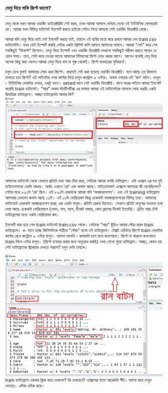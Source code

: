 ### মেন্যু দিয়ে নাকি স্ক্রিপ্ট ভালো?

---

মেনু থেকে যখন আমরা ওয়ার্কিং ডাইরেক্টরিটা সেট করব, তখন আমরা আসলে দেখিয়ে দেবো ওই টাইটানিক ফোল্ডারটা কে। আমরা যখন বিভিন্ন ডাটাসেট ইমপোর্ট করতে চাইবো সেটাও নিয়ে আসবো সেই ওয়ার্কিং ডিরেক্টরি থেকে।

আমরা যদি মেন্যু দিয়ে ডাটা সেট ইমপোর্ট করতে চাই, তাহলে এই ছবির মতো করে প্রথমে আমরা নেব train.csv ডাটাসেটটা। যখন যেটা ইম্পোর্ট করছি সেটার একটা প্রিভিউ কপি আসবে আমাদের সামনে। আমরা “সেট” করে নেব সবকিছুই “ডিফল্ট” হিসেবে। মেন্যু দিয়ে ইম্পোর্ট এবং ওয়ার্কিং ডিরেক্টরি দেখানো সবকিছুই পরীক্ষা করতে পারেন যে কোন সময়। তবে, সেটা করে নেওয়া ভালো আমাদের গিটহাবের স্ক্রিপ্ট লোড করার আগে। আগেও বলেছি মেনু দিয়ে অনেক কিছু করা গেলেও আমরা মেন্যু দিয়ে যাব না শুরু থেকেই। স্ক্রিপ্ট ব্যবহারের সুবিধার্থে।

চলুন চোখ বুলাই আমাদের লোড করা স্ক্রিপ্টে। প্রথমেই সেট করা হয়েছে ওয়ার্কিং ডিরেক্টরি। মনে আছে তো কিভাবে চালাতে হবে স্ক্রিপ্ট? ওই লাইনটার ওপর কার্সার নিয়ে চাপুন কন্ট্রোল + এন্টার। অথবা ওপরের ওই 'রান' বাটন। দেখুন - টাইটানিক লেখাটার ওপরে, একটু ডানে। setwd মানে সেট ওয়ার্কিং ডিরেক্টরি। মানে পরের লাইনে আমরা ইমপোর্ট করেছি train ডাটাসেট। “আর” অথবা স্ট্যাটিসটিক্স এর ভাষায় আমরা এই ডাটাসেটকে আসলে লোড করছি একটা দ্বিমাত্রিক ডাটাফ্রেমে। আচ্ছা ডাটাফ্রেমটা আবার কি?  
![](/assets/script.png)

আমাদের ডাটাসেট থেকে যেভাবে প্রতিটা তথ্য আর ষ্টোর করে, সেটাকে আমরা বলছি ডাটাফ্রেম। এটা এক্সেল এর মত দুই ডাইমেনশনের একটা আধার। অর্থাৎ এখানে ‘রো’ এবং কলাম আছে। মাইক্রোসফট এক্সেলে আপনারা কী দেখেছিলেন? সেটার মধ্যে ৮৯১টা ‘রো’ ছিল। এই ৮৯১টা রেকর্ডকে আমরা বলি ‘অবজারভেশন’। এবং এই training ডাটাফ্রেমে আপনারা দেখবেন কলাম আছে ১২টা। এই ১২টা ভেরিয়েবল কিন্তু একেকটা অবজারভেশনের বিভিন্ন তথ্য। আমাদের ডাটাসেটে একেকটা অবজারভেশন হচ্ছে এক একটা মানুষ। প্রতিটা রেকর্ড হিসেবে। সেখানে প্রতিটা মানুষের অন্যান্য তথ্য দেয়া আছে একেকটা ভেরিয়েবলে \(যেমন, নাম, বয়স, টিকেট নাম্বার, কোন ক্লাসের টিকেট ইত্যাদি\)। ট্রেনিং আর টেস্ট ডাটাফ্রেমের মধ্যে একটা ভেরিয়েবল কম।

ইমপোর্ট করা হয়ে গেল train ডাটাসেট train.csv থেকে। সেটাকে "আর" ষ্টুডিও আবার স্টোর করল train ডাটাফ্রেমে। &lt;-  মানে হচ্ছে জিনিসটাকে পাঠিয়ে "স্টোর" হলো ওই ডাটাফ্রেমে। টেক্সট এডিটরে স্ক্রিপ্টে train লেখাটায় কার্সার রেখে কন্ট্রোল + এন্টার চাপুন। আপনা আপনি - কমান্ডটা চলে যাবে কনসোলে। স্ক্রিপ্ট না থাকলে কনসোলে train লিখে এন্টার চাপুন। \(স্ক্রিপ্ট ব্যবহার করার জন্য অনুরোধ করছি\) দেখা গেলো পুরো ডাটাফ্রেম। আচ্ছা, কেমন হয় সেই ডাটাফ্রেমের স্ট্রাকচার দেখতে পারলে? চলুন দেখি তাহলে।

![](/assets/str.png)train ডাটাফ্রেমে একবার ক্লিক করে দেখবেন? কি দেখছেন? এক্সেলের মতো আরেকটা শীট। ভালো করে দেখুন ভেতরে। এদিক ওদিক করে। 

